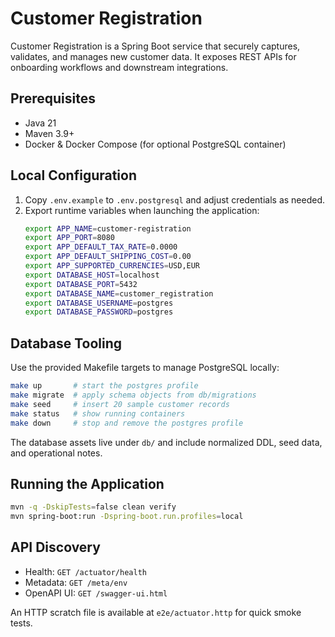 <!--
App: Customer Registration
Package: root
File: README.md
Version: 0.1.0
Turns: 1
Author: ChatGPT Codex
Date: 2025-02-14T00:00:00Z
Exports: project-readme
Description: Project overview and local development instructions for the Customer Registration service.
-->
# Customer Registration

Customer Registration is a Spring Boot service that securely captures, validates, and manages new customer data. It exposes REST APIs for onboarding workflows and downstream integrations.

## Prerequisites
- Java 21
- Maven 3.9+
- Docker & Docker Compose (for optional PostgreSQL container)

## Local Configuration
1. Copy `.env.example` to `.env.postgresql` and adjust credentials as needed.
2. Export runtime variables when launching the application:
   ```bash
   export APP_NAME=customer-registration
   export APP_PORT=8080
   export APP_DEFAULT_TAX_RATE=0.0000
   export APP_DEFAULT_SHIPPING_COST=0.00
   export APP_SUPPORTED_CURRENCIES=USD,EUR
   export DATABASE_HOST=localhost
   export DATABASE_PORT=5432
   export DATABASE_NAME=customer_registration
   export DATABASE_USERNAME=postgres
   export DATABASE_PASSWORD=postgres
   ```

## Database Tooling
Use the provided Makefile targets to manage PostgreSQL locally:

```bash
make up       # start the postgres profile
make migrate  # apply schema objects from db/migrations
make seed     # insert 20 sample customer records
make status   # show running containers
make down     # stop and remove the postgres profile
```

The database assets live under `db/` and include normalized DDL, seed data, and operational notes.

## Running the Application
```bash
mvn -q -DskipTests=false clean verify
mvn spring-boot:run -Dspring-boot.run.profiles=local
```

## API Discovery
- Health: `GET /actuator/health`
- Metadata: `GET /meta/env`
- OpenAPI UI: `GET /swagger-ui.html`

An HTTP scratch file is available at `e2e/actuator.http` for quick smoke tests.
